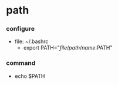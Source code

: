 # path

### configure

- file: ~/.bashrc
  - export PATH="$file/path/name:$PATH"

### command

- echo $PATH